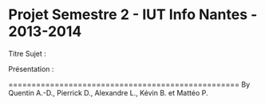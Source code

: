 Projet Semestre 2 - IUT Info Nantes - 2013-2014
==================================================

Titre Sujet : 

Présentation :

==================================================
By Quentin A.-D., Pierrick D., Alexandre L., Kévin B. et Mattéo P.